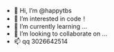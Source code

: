 - 👋 Hi, I’m @happytbs
- 👀 I’m interested in code！
- 🌱 I’m currently learning ...
- 💞️ I’m looking to collaborate on ...
- 📫 qq 3026642514

<!---
happytbs/happytbs is a ✨ special ✨ repository because its `README.md` (this file) appears on your GitHub profile.
You can click the Preview link to take a look at your changes.
--->
